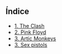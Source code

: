 ## Índice

* [1. The Clash](#1-The-Clash)
* [2. Pink Floyd](#2-Pink-Floyd)
* [3. Artic Monkeys](#3-Artic-Monkeys)
* [3. Sex pistols](#3-Artic-Monkeys)